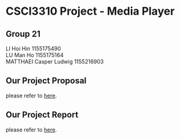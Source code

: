 # CSCI3310 Project - Media Player
## Group 21
LI Hoi Hin 1155175490
<br>
LU Man Ho 1155175164
<br>
MATTHAEI Casper Ludwig 1155216903
<br>
## Our Project Proposal
please refer to [here](3310_proj_proposal_21.pdf).

## Our Project Report

please refer to [here](3310_proj_Report_21.pdf).